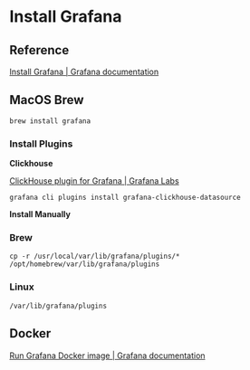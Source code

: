 # Install Grafana

## Reference

[Install Grafana |  Grafana documentation](https://grafana.com/docs/grafana/latest/setup-grafana/installation/)

## MacOS Brew

`brew install grafana`

### Install Plugins

**Clickhouse**

[ClickHouse plugin for Grafana | Grafana Labs](https://grafana.com/grafana/plugins/grafana-clickhouse-datasource/?tab=installation)

`grafana cli plugins install grafana-clickhouse-datasource`

**Install Manually**

### Brew

`cp -r /usr/local/var/lib/grafana/plugins/* /opt/homebrew/var/lib/grafana/plugins`

### Linux

`/var/lib/grafana/plugins`

## Docker

[Run Grafana Docker image |  Grafana documentation](https://grafana.com/docs/grafana/latest/setup-grafana/installation/docker/)


